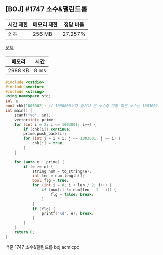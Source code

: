 ## [BOJ] #1747 소수&팰린드롬

| 시간 제한 | 메모리 제한 | 정답 비율 |
| --------- | ----------- | --------- |
| 2 초      | 256 MB      | 27.257%   |

[문제](https://www.acmicpc.net/problem/1747)



| 메모리  | 시간 |
| ------- | ---- |
| 2988 KB | 8 ms |

```c++
#include <cstdio>
#include <vector>
#include <string>
using namespace std;
int n;
bool chk[1003002]; // 1000000보다 같거나 큰 소수중 가장 작은 소수는 1003001
int main() {
	scanf("%d", &n);
	vector<int> prime;
	for (int i = 2; i <= 1003001; i++) {
		if (chk[i]) continue;
		prime.push_back(i);
		for (int j = i + i; j <= 1003001; j += i) {
			chk[j] = true;
		}
	}

	for (auto e : prime) {
		if (e >= n) {
			string num = to_string(e);
			int len = num.length();
			bool flg = true;
			for (int i = 0; i < len / 2; i++) {
				if (num[i] != num[len - 1 - i]) {
					flg = false; break;
				}
			}
			if (flg) {
				printf("%d", e); break;
			}
		}
	}
	return 0;
}
```





백준 1747 소수&팰린드롬 boj acmicpc

